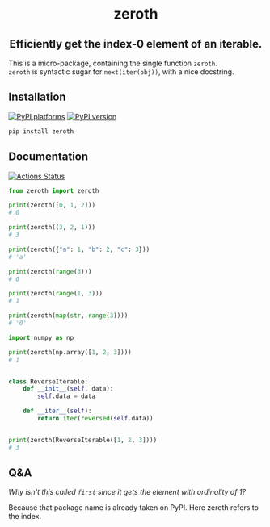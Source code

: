 <h1 align='center'> zeroth </h1>
<h2 align="center">Efficiently get the index-0 element of an iterable.</h2>

This is a micro-package, containing the single function `zeroth`. </br> `zeroth`
is syntactic sugar for `next(iter(obj))`, with a nice docstring.

## Installation

[![PyPI platforms][pypi-platforms]][pypi-link]
[![PyPI version][pypi-version]][pypi-link]

<!-- [![Conda-Forge][conda-badge]][conda-link] -->

```bash
pip install zeroth
```

## Documentation

[![Actions Status][actions-badge]][actions-link]

```python
from zeroth import zeroth

print(zeroth([0, 1, 2]))
# 0

print(zeroth((3, 2, 1)))
# 3

print(zeroth({"a": 1, "b": 2, "c": 3}))
# 'a'

print(zeroth(range(3)))
# 0

print(zeroth(range(1, 3)))
# 1

print(zeroth(map(str, range(3))))
# '0'

import numpy as np

print(zeroth(np.array([1, 2, 3])))
# 1


class ReverseIterable:
    def __init__(self, data):
        self.data = data

    def __iter__(self):
        return iter(reversed(self.data))


print(zeroth(ReverseIterable([1, 2, 3])))
# 3
```

## Q&A

*Why isn't this called `first` since it gets the element with ordinality of 1?*

Because that package name is already taken on PyPI.
Here zeroth refers to the index.


<!-- SPHINX-START -->

<!-- prettier-ignore-start -->
[actions-badge]:            https://github.com/GalacticDynamics/zeroth/workflows/CI/badge.svg
[actions-link]:             https://github.com/GalacticDynamics/zeroth/actions
[conda-badge]:              https://img.shields.io/conda/vn/conda-forge/zeroth
[conda-link]:               https://github.com/conda-forge/zeroth-feedstock
[github-discussions-badge]: https://img.shields.io/static/v1?label=Discussions&message=Ask&color=blue&logo=github
[github-discussions-link]:  https://github.com/GalacticDynamics/zeroth/discussions
[pypi-link]:                https://pypi.org/project/zeroth/
[pypi-platforms]:           https://img.shields.io/pypi/pyversions/zeroth
[pypi-version]:             https://img.shields.io/pypi/v/zeroth

<!-- prettier-ignore-end -->
